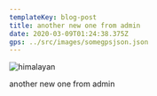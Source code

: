 ```yaml
---
templateKey: blog-post
title: another new one from admin
date: 2020-03-09T01:24:38.375Z
gps: ../src/images/somegpsjson.json
---
```

![himalayan](../src/images/3709970x540x360_9e9e9e_h.jpg "himalayan")

another new one from admin